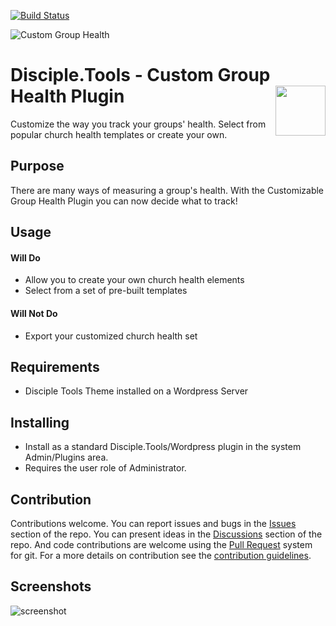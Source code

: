 [![Build Status](https://travis-ci.com/DiscipleTools/custom-group-health-plugin.svg?branch=master)](https://travis-ci.com/prykon/custom-group-health-plugin)

![Custom Group Health](https://raw.githubusercontent.com/prykon/custom-group-health-plugin/master/assets/banner.png)
# Disciple.Tools - Custom Group Health Plugin <img src="https://github.com/prykon/custom-group-health-plugin/raw/master/assets/logo.png" align="right" width="80">

Customize the way you track your groups' health. Select from popular church health templates or create your own.

## Purpose

There are many ways of measuring a group's health. With the Customizable Group Health Plugin you can now decide what to track!

## Usage

#### Will Do

- Allow you to create your own church health elements
- Select from a set of pre-built templates

#### Will Not Do

- Export your customized church health set

## Requirements

- Disciple Tools Theme installed on a Wordpress Server

## Installing

- Install as a standard Disciple.Tools/Wordpress plugin in the system Admin/Plugins area.
- Requires the user role of Administrator.

## Contribution

Contributions welcome. You can report issues and bugs in the
[Issues](https://github.com/prykon/custom-group-health-plugin/issues) section of the repo. You can present ideas
in the [Discussions](https://github.com/prykon/custom-group-health-plugin/discussions) section of the repo. And
code contributions are welcome using the [Pull Request](https://github.com/prykon/custom-group-health-plugin/pulls)
system for git. For a more details on contribution see the
[contribution guidelines](https://github.com/prykon/custom-group-health-plugin/blob/master/CONTRIBUTING.md).


## Screenshots

![screenshot](https://github.com/prykon/custom-group-health-plugin/raw/master/assets/screenshot.png)

